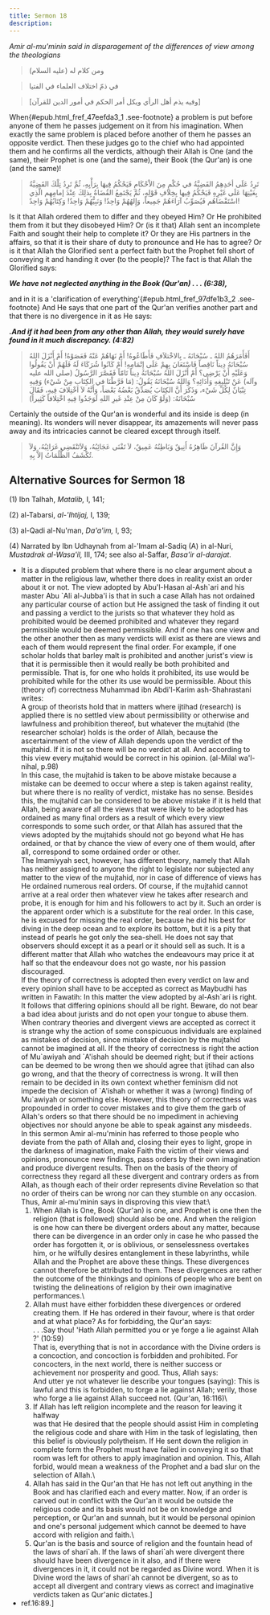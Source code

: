 ```yaml
---
title: Sermon 18
description: 
---
```


*Amir al-mu'minin said in disparagement of the differences of view among
the theologians*

> ومن كلام له (عليه السلام)

> في ذمّ اختلاف العلماء في الفتيا

> \[وفيه يذم أهل الرأي ويكل أمر الحكم في أمور الدين للقرآن\]

When{#epub.html_fref_47eefda3_1
.see-footnote} a problem is put before anyone of them he passes
judgement on it from his imagination. When exactly the same problem is
placed before another of them he passes an opposite verdict. Then these
judges go to the chief who had appointed them and he confirms all the
verdicts, although their Allah is One (and the same), their Prophet is
one (and the same), their Book (the Qur'an) is one (and the same)!

> تَرِدُ عَلَى أحَدِهِمُ القَضِيَّةُ في حُكْمٍ مِنَ الاْحْكَامِ فَيَحْكُمُ فِيهَا بِرَأْيِهِ، ثُمَّ تَرِدُ تِلْكَ
> القَضِيَّةُ بِعَيْنِهَا عَلَى غَيْرِهِ فَيَحْكُمُ فِيها بِخِلافِ قَوْلِهِ، ثُمَّ يَجْتَمِعُ القُضَاةُ بِذلِكَ عِنْدَ
> إمامِهِم الَّذِي اسْتَقْضَاهُم فَيُصَوِّبُ آرَاءَهُمْ جَمِيعاً، وَإِلهُهُمْ وَاحِدٌ! وَنَبِيُّهُمْ وَاحِدٌ!
> وَكِتَابُهُمْ وَاحِدٌ!

Is it that Allah ordered them to differ and they obeyed Him? Or He
prohibited them from it but they disobeyed Him? Or (is it that) Allah
sent an incomplete Faith and sought their help to complete it? Or they
are His partners in the affairs, so that it is their share of duty to
pronounce and He has to agree? Or is it that Allah the Glorified sent a
perfect faith but the Prophet fell short of conveying it and handing it
over (to the people)? The fact is that Allah the Glorified says:

***We have not neglected anything in the Book (Qur'an) . . . (6:38),***

and in it is a 'clarification of
everything'{#epub.html_fref_97dfe1b3_2
.see-footnote} And He says that one part of the Qur'an verifies another
part and that there is no divergence in it as He says:

***.And if it had been from any other than Allah, they would surely have
found in it much discrepancy. (4:82)***

> أَفَأَمَرَهُمُ اللهُ ـ سُبْحَانَهُ ـ بِالاخْتلاَفِ فَأَطَاعُوهُ! أَمْ نَهَاهُمْ عَنْهُ فَعَصَوْهُ! أَمْ أَنْزَلَ
> اللهُ سُبْحَانَهُ دِيناً نَاقِصاً فَاسْتَعَانَ بِهِمْ عَلَى إِتْمَامِهِ! أَمْ كَانُوا شُرَكَاءَ لَهُ فَلَهُمْ
> أَنْ يَقُولُوا وَعَلَيْهِ أَنْ يَرْضِى؟ أَمْ أَنْزَلَ اللهُ سُبْحَانَهُ دِيناً تَامّاً فَقَصَّرَ الرَّسُولُ
> (صلى الله عليه وآله) عَنْ تَبْلِيغِهِ وَأَدَائِهِ؟ وَاللهُ سُبْحَانَهُ يَقُولُ: (مَا فَرَّطْنَا في
> الكِتَابِ مِنْ شَيْء) وَفِيهِ تِبْيَانٌ لِكُلِّ شَيْء، وَذَكَرَ أَنَّ الكِتَابَ يُصَدِّقُ بَعْضُهُ بَعْضاً، وَأَنَّهُ
> لاَ اخْتِلافَ فِيهِ، فَقَالَ سُبْحَانَهُ: (وَلَوْ كَانَ مِنْ عِنْدِ غَيرِ اللهِ لَوَجَدُوا فِيهِ
> اخْتِلافاً كَثِيراً)

Certainly the outside of the Qur'an is wonderful and its inside is deep
(in meaning). Its wonders will never disappear, its amazements will
never pass away and its intricacies cannot be cleared except through
itself.

> وَإِنَّ القُرآنَ ظَاهِرُهُ أَنِيقٌ وَبَاطِنُهُ عَمِيقٌ، لاَ تَفْنَى عَجَائِبُهُ، وَلاَتَنْقَضِي غَرَائِبُهُ،
> وَلاَ تُكْشَفُ الظُّلُمَاتُ إلاَّ بِهِ.

## Alternative Sources for Sermon 18

\(1\) Ibn Talhah, *Matalib,* I, 141;

\(2\) al-Tabarsi, *al-\'Ihtijaj,* I, 139;

\(3\) al-Qadi al-Nu'man, *Da'a\'im,* I, 93;

\(4\) Narrated by Ibn Udhaynah from al-\'Imam al-Sadiq (A) in al-Nuri,
*Mustadrak al-Wasa\'il,* III, 174; see also al-Saffar, *Basa\'ir
al-darajat.*

-  It is a disputed
    problem that where there is no clear argument about a matter in the
    religious law, whether there does in reality exist an order about it
    or not. The view adopted by Abu\'l-Hasan al-Ash\`ari and his master
    Abu \`Ali al-Jubba\'i is that in such a case Allah has not ordained
    any particular course of action but He assigned the task of finding
    it out and passing a verdict to the jurists so that whatever they
    hold as prohibited would be deemed prohibited and whatever they
    regard permissible would be deemed permissible. And if one has one
    view and the other another then as many verdicts will exist as there
    are views and each of them would represent the final order. For
    example, if one scholar holds that barley malt is prohibited and
    another jurist\'s view is that it is permissible then it would
    really be both prohibited and permissible. That is, for one who
    holds it prohibited, its use would be prohibited while for the other
    its use would be permissible. About this (theory of) correctness
    Muhammad ibn Abdi\'l-Karim ash-Shahrastani writes:\
    A group of theorists hold that in matters where ijtihad (research)
    is applied there is no settled view about permissibility or
    otherwise and lawfulness and prohibition thereof, but whatever the
    mujtahid (the researcher scholar) holds is the order of Allah,
    because the ascertainment of the view of Allah depends upon the
    verdict of the mujtahid. If it is not so there will be no verdict at
    all. And according to this view every mujtahid would be correct in
    his opinion. (al-Milal wa\'l-nihal, p.98)\
    In this case, the mujtahid is taken to be above mistake because a
    mistake can be deemed to occur where a step is taken against
    reality, but where there is no reality of verdict, mistake has no
    sense. Besides this, the mujtahid can be considered to be above
    mistake if it is held that Allah, being aware of all the views that
    were likely to be adopted has ordained as many final orders as a
    result of which every view corresponds to some such order, or that
    Allah has assured that the views adopted by the mujtahids should not
    go beyond what He has ordained, or that by chance the view of every
    one of them would, after all, correspond to some ordained order or
    other.\
    The Imamiyyah sect, however, has different theory, namely that Allah
    has neither assigned to anyone the right to legislate nor subjected
    any matter to the view of the mujtahid, nor in case of difference of
    views has He ordained numerous real orders. Of course, if the
    mujtahid cannot arrive at a real order then whatever view he takes
    after research and probe, it is enough for him and his followers to
    act by it. Such an order is the apparent order which is a substitute
    for the real order. In this case, he is excused for missing the real
    order, because he did his best for diving in the deep ocean and to
    explore its bottom, but it is a pity that instead of pearls he got
    only the sea-shell. He does not say that observers should except it
    as a pearl or it should sell as such. It is a different matter that
    Allah who watches the endeavours may price it at half so that the
    endeavour does not go waste, nor his passion discouraged.\
    If the theory of correctness is adopted then every verdict on law
    and every opinion shall have to be accepted as correct as Maybudhi
    has written in Fawatih: In this matter the view adopted by
    al-Ash\`ari is right. It follows that differing opinions should all
    be right. Beware, do not bear a bad idea about jurists and do not
    open your tongue to abuse them.\
    When contrary theories and divergent views are accepted as correct
    it is strange why the action of some conspicuous individuals are
    explained as mistakes of decision, since mistake of decision by the
    mujtahid cannot be imagined at all. If the theory of correctness is
    right the action of Mu\`awiyah and \`A\'ishah should be deemed
    right; but if their actions can be deemed to be wrong then we should
    agree that ijtihad can also go wrong, and that the theory of
    correctness is wrong. It will then remain to be decided in its own
    context whether feminism did not impede the decision of \`A\'ishah
    or whether it was a (wrong) finding of Mu\`awiyah or something else.
    However, this theory of correctness was propounded in order to cover
    mistakes and to give them the garb of Allah\'s orders so that there
    should be no impediment in achieving objectives nor should anyone be
    able to speak against any misdeeds.\
    In this sermon Amir al-mu\'minin has referred to those people who
    deviate from the path of Allah and, closing their eyes to light,
    grope in the darkness of imagination, make Faith the victim of their
    views and opinions, pronounce new findings, pass orders by their own
    imagination and produce divergent results. Then on the basis of the
    theory of correctness they regard all these divergent and contrary
    orders as from Allah, as though each of their order represents
    divine Revelation so that no order of theirs can be wrong nor can
    they stumble on any occasion. Thus, Amir al-mu\'minin says in
    disproving this view that:\
    1) When Allah is One, Book (Qur\'an) is one, and Prophet is one then
    the religion (that is followed) should also be one. And when the
    religion is one how can there be divergent orders about any matter,
    because there can be divergence in an order only in case he who
    passed the order has forgotten it, or is oblivious, or senselessness
    overtakes him, or he wilfully desires entanglement in these
    labyrinths, while Allah and the Prophet are above these things.
    These divergences cannot therefore be attributed to them. These
    divergences are rather the outcome of the thinkings and opinions of
    people who are bent on twisting the delineations of religion by
    their own imaginative performances.\
    2) Allah must have either forbidden these divergences or ordered
    creating them. If He has ordered in their favour, where is that
    order and at what place? As for forbidding, the Qur\'an says:\
    . . .Say thou! \'Hath Allah permitted you or ye forge a lie against
    Allah ?\' (10:59)\
    That is, everything that is not in accordance with the Divine orders
    is a concoction, and concoction is forbidden and prohibited. For
    concocters, in the next world, there is neither success or
    achievement nor prosperity and good. Thus, Allah says:\
    And utter ye not whatever lie describe your tongues (saying): This
    is lawful and this is forbidden, to forge a lie against Allah;
    verily, those who forge a lie against Allah succeed not. (Qur\'an,
    16:116)\
    3) If Allah has left religion incomplete and the reason for leaving
    it halfway\
    was that He desired that the people should assist Him in completing
    the religious code and share with Him in the task of legislating,
    then this belief is obviously polytheism. If He sent down the
    religion in complete form the Prophet must have failed in conveying
    it so that room was left for others to apply imagination and
    opinion. This, Allah forbid, would mean a weakness of the Prophet
    and a bad slur on the selection of Allah.\
    4) Allah has said in the Qur\'an that He has not left out anything
    in the Book and has clarified each and every matter. Now, if an
    order is carved out in conflict with the Qur\'an it would be outside
    the religious code and its basis would not be on knowledge and
    perception, or Qur\'an and sunnah, but it would be personal opinion
    and one\'s personal judgement which cannot be deemed to have accord
    with religion and faith.\
    5) Qur\'an is the basis and source of religion and the fountain head
    of the laws of shari\`ah. If the laws of shari\`ah were divergent
    there should have been divergence in it also, and if there were
    divergences in it, it could not be regarded as Divine word. When it
    is Divine word the laws of shari\`ah cannot be divergent, so as to
    accept all divergent and contrary views as correct and imaginative
    verdicts taken as Qur\'anic dictates.]
- 
    ref.16:89.]
